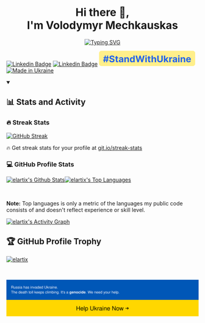 <h1 align="center">Hi there 👋, <br />I'm Volodymyr Mechkauskas</h1>

<p align="center">
<a href="https://git.io/typing-svg">
<img src="https://readme-typing-svg.demolab.com?font=Fira+Code&size=18&pause=1000&color=0057b7&center=true&vCenter=true&random=false&width=512&lines=A+passionate+frontend+developer+from+Ukraine;With+more+than+13+years+of+experience;in+pure-coded+frontend+development" alt="Typing SVG" />
</a>
</p>

<p align="center">

[![Linkedin Badge](https://img.shields.io/badge/-vmechkauskas-blue?style=flat&logo=Linkedin&logoColor=white&link=https://www.linkedin.com/in/vmechkauskas/)](https://www.linkedin.com/in/vmechkauskas/)
[![Linkedin Badge](https://img.shields.io/badge/-vmechkauskas-darkgreen?style=flat&logo=Upwork&logoColor=white&link=https://www.upwork.com/freelancers/~011cf3286bd5f6e16c?mp_source=share)](https://www.upwork.com/freelancers/~011cf3286bd5f6e16c?mp_source=share)
[![Stand With Ukraine](https://raw.githubusercontent.com/vshymanskyy/StandWithUkraine/main/badges/StandWithUkraine.svg)](https://stand-with-ukraine.pp.ua)
[![Made in Ukraine](https://img.shields.io/badge/made_in-Ukraine-ffd700.svg?labelColor=0057b7)](https://stand-with-ukraine.pp.ua)

</p>

<details open>
  <summary><h2>📊 Stats and Activity</h2></summary>
  <h3>🔥 Streak Stats</h3>
  <p>
     <a href="https://github.com/elartix/elartix"><img src="https://github-readme-streak-stats.herokuapp.com?user=elartix&hide_border=true&exclude_days=Sun%2CSat&currStreakNum=0057B7&ring=0057B7&sideLabels=0057B7&sideNums=FB8C00" alt="GitHub Streak" /></a>
    <p>🔥 Get streak stats for your profile at <a href="https://git.io/streak-stats">git.io/streak-stats</a></p>
  </p>

<h3>💻 GitHub Profile Stats</h3>
<p>
  <a href="https://github.com/elartix/elartix"><img alt="elartix's Github Stats" src="https://github-readme-stats.vercel.app/api/?username=elartix&show_icons=true&count_private=true&theme=default&hide_border=true&bg_color=fff&title_color=0057b7&icon_color=0057b7" height="192px"/></a><a href="https://github.com/elartix/elartix"><img alt="elartix's Top Languages" src="https://github-readme-stats.vercel.app/api/top-langs/?username=elartix&langs_count=8&layout=compact&theme=default&hide_border=true&bg_color=fff&title_color=000&icon_color=000&hide=Jupyter%20Notebook" height="192px"/></a>
</p>
<br/>

<b>Note:</b> Top languages is only a metric of the languages my public code consists of and doesn't reflect experience
or skill level.

<a href="https://github.com/ashutosh00710/github-readme-activity-graph"><img alt="elartix's Activity Graph" src="https://github-readme-activity-graph.vercel.app/graph?username=elartix&bg_color=ffffff&color=0057b7&line=0057b7&point=000&area=true&area_color=FFD700&hide_border=true" /></a>

</details>

<h2>🏆 GitHub Profile Trophy </h2>
<p align="left">
  <a href="https://github.com/ryo-ma/github-profile-trophy"><img src="https://github-profile-trophy.vercel.app/?username=elartix" alt="elartix" /></a>
</p>
<br/>

[![Stand With Ukraine](https://raw.githubusercontent.com/vshymanskyy/StandWithUkraine/main/banner2-direct.svg)](https://stand-with-ukraine.pp.ua)

<!--
**elartix/elartix** is a ✨ _special_ ✨ repository because its `README.md` (this file) appears on your GitHub profile.

Here are some ideas to get you started:

- 🔭 I’m currently working on ...
- 🌱 I’m currently learning ...
- 👯 I’m looking to collaborate on ...
- 🤔 I’m looking for help with ...
- 💬 Ask me about ...
- 📫 How to reach me: ...
- 😄 Pronouns: ...
- ⚡ Fun fact: ...
-->
